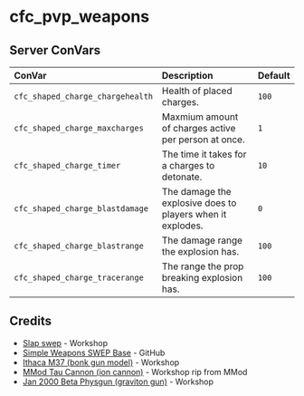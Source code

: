# cfc_pvp_weapons

## Server ConVars

| ConVar                             | Description                                                | Default |
| :--------------------------------- | :--------------------------------------------------------- | :------ |
| `cfc_shaped_charge_chargehealth`   | Health of placed charges.                                  | `100`   |
| `cfc_shaped_charge_maxcharges`     | Maxmium amount of charges active per person at once.       | `1`     |
| `cfc_shaped_charge_timer`          | The time it takes for a charges to detonate.               | `10`    |
| `cfc_shaped_charge_blastdamage`    | The damage the explosive does to players when it explodes. | `0`     |
| `cfc_shaped_charge_blastrange`     | The damage range the explosion has.                        | `100`   |
| `cfc_shaped_charge_tracerange`     | The range the prop breaking explosion has.                 | `100`   |

## Credits

- [Slap swep](https://steamcommunity.com/sharedfiles/filedetails/?id=1052253533) - Workshop
- [Simple Weapons SWEP Base](https://github.com/TankNut/simple-weapons) - GitHub
- [Ithaca M37 (bonk gun model)](https://steamcommunity.com/sharedfiles/filedetails/?id=128091208) - Workshop
- [MMod Tau Cannon (ion cannon)](https://steamcommunity.com/sharedfiles/filedetails/?id=2885673816) - Workshop rip from MMod
- [Jan 2000 Beta Physgun (graviton gun)](https://steamcommunity.com/sharedfiles/filedetails/?id=2862946909) - Workshop
